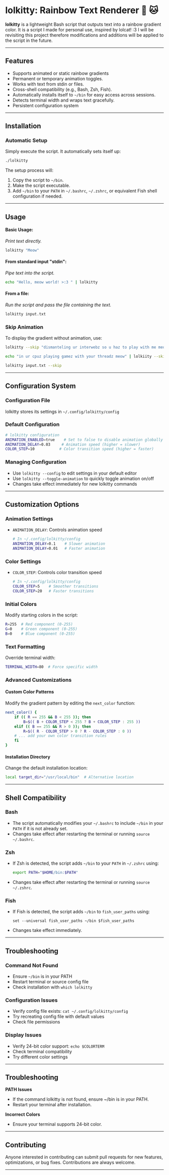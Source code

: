 # lolkitty: Rainbow Text Renderer 🌈 🐱

**lolkitty** is a lightweight Bash script that outputs text into a rainbow gradient color. 
It is a script I made for personal use, inspired by lolcat! :3 
I will be revisiting this project therefore modifications and additions will be applied to the script in the future.

---

## Features
- Supports animated or static rainbow gradients
- Permanent or temporary animation toggles.
- Works with text from stdin or files.
- Cross-shell compatibility (e.g., Bash, Zsh, Fish).
- Automatically installs itself to `~/bin` for easy access across sessions.
- Detects terminal width and wraps text gracefully.
- Persistent configuration system

---

## Installation

### Automatic Setup
Simply execute the script. It automatically sets itself up:
```bash
./lolkitty
```
The setup process will:
1. Copy the script to `~/bin`.
2. Make the script executable.
3. Add `~/bin` to your `PATH` in `~/.bashrc`, `~/.zshrc`, or equivalent Fish shell configuration if needed.

---

## Usage

#### Basic Usage:
*Print text directly.*
```bash
lolkitty "Meow"
```

#### From standard input "stdin":
*Pipe text into the script.*
```bash
echo "Hello, meow world! >:3 " | lolkitty
```

#### From a file:
*Run the script and pass the file containing the text.*
```bash
lolkitty input.txt
```

### Skip Animation
To display the gradient without animation, use:
```bash
lolkitty --skip "dismanteling ur interwebz so u haz to play with me meow"
```
```bash
echo "in ur cpuz playing gamez with your threadz meow" | lolkiity --skip
```
```bash
lolkitty input.txt --skip
```

---

## Configuration System

### Configuration File
lolkitty stores its settings in `~/.config/lolkitty/config`

### Default Configuration
```bash
# lolkitty configuration
ANIMATION_ENABLED=true    # Set to false to disable animation globally
ANIMATION_DELAY=0.03     # Animation speed (higher = slower)
COLOR_STEP=10           # Color transition speed (higher = faster)
```

### Managing Configuration
- Use `lolkitty --config` to edit settings in your default editor
- Use `lolkitty --toggle-animation` to quickly toggle animation on/off
- Changes take effect immediately for new lolkitty commands

---

## Customization Options

### Animation Settings
- `ANIMATION_DELAY`: Controls animation speed
  ```bash
  # In ~/.config/lolkitty/config
  ANIMATION_DELAY=0.1    # Slower animation
  ANIMATION_DELAY=0.01   # Faster animation
  ```

### Color Settings
- `COLOR_STEP`: Controls color transition speed
  ```bash
  # In ~/.config/lolkitty/config
  COLOR_STEP=5    # Smoother transitions
  COLOR_STEP=20   # Faster transitions
  ```

### Initial Colors
Modify starting colors in the script:
```bash
R=255  # Red component (0-255)
G=0    # Green component (0-255)
B=0    # Blue component (0-255)
```

### Text Formatting
Override terminal width:
```bash
TERMINAL_WIDTH=80  # Force specific width
```

### Advanced Customizations

#### Custom Color Patterns
Modify the gradient pattern by editing the `next_color` function:
```bash
next_color() {
    if (( R == 255 && B < 255 )); then
        B=$(( B + COLOR_STEP < 255 ? B + COLOR_STEP : 255 ))
    elif (( B == 255 && R > 0 )); then
        R=$(( R - COLOR_STEP > 0 ? R - COLOR_STEP : 0 ))
    # ... add your own color transition rules
    fi
}
```

#### Installation Directory
Change the default installation location:
```bash
local target_dir="/usr/local/bin"  # Alternative location
```

---

## Shell Compatibility

### Bash
- The script automatically modifies your `~/.bashrc` to include `~/bin` in your `PATH` if it is not already set.
- Changes take effect after restarting the terminal or running `source ~/.bashrc`.

### Zsh
- If Zsh is detected, the script adds `~/bin` to your `PATH` in `~/.zshrc` using:
  ```bash
  export PATH="$HOME/bin:$PATH"
  ```
- Changes take effect after restarting the terminal or running `source ~/.zshrc`.

### Fish
- If Fish is detected, the script adds `~/bin` to `fish_user_paths` using:
  ```fish
  set --universal fish_user_paths ~/bin $fish_user_paths
  ```
- Changes take effect immediately.

---

## Troubleshooting

### Command Not Found
- Ensure `~/bin` is in your PATH
- Restart terminal or source config file
- Check installation with `which lolkitty`

### Configuration Issues
- Verify config file exists: `cat ~/.config/lolkitty/config`
- Try recreating config file with default values
- Check file permissions

### Display Issues
- Verify 24-bit color support: `echo $COLORTERM`
- Check terminal compatibility
- Try different color settings

---

## Troubleshooting
**PATH Issues**
- If the command lolkitty is not found, ensure ~/bin is in your PATH.
- Restart your terminal after installation.

**Incorrect Colors**
- Ensure your terminal supports 24-bit color.


---

## Contributing
Anyone interested in contributing can submit pull requests for new features, optimizations, or bug fixes. Contributions are always welcome.

---
